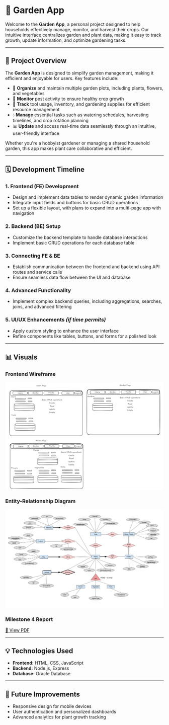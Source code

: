 # 🌱 Garden App

Welcome to the **Garden App**, a personal project designed to help households effectively manage, monitor, and harvest their crops. Our intuitive interface centralizes garden and plant data, making it easy to track growth, update information, and optimize gardening tasks.

---

## 🚀 Project Overview
The **Garden App** is designed to simplify garden management, making it efficient and enjoyable for users. Key features include:

- 🌿 **Organize** and maintain multiple garden plots, including plants, flowers, and vegetables
- 🐛 **Monitor** pest activity to ensure healthy crop growth
- 🔧 **Track** tool usage, inventory, and gardening supplies for efficient resource management
- 💧 **Manage** essential tasks such as watering schedules, harvesting timelines, and crop rotation planning
- 📊 **Update** and access real-time data seamlessly through an intuitive, user-friendly interface

Whether you're a hobbyist gardener or managing a shared household garden, this app makes plant care collaborative and efficient.

---

## 🗓️ Development Timeline

### **1. Frontend (FE) Development**
- Design and implement data tables to render dynamic garden information
- Integrate input fields and buttons for basic CRUD operations
- Set up a flexible layout, with plans to expand into a multi-page app with navigation

### **2. Backend (BE) Setup**
- Customize the backend template to handle database interactions
- Implement basic CRUD operations for each database table

### **3. Connecting FE & BE**
- Establish communication between the frontend and backend using API routes and service calls
- Ensure seamless data flow between the UI and database

### **4. Advanced Functionality**
- Implement complex backend queries, including aggregations, searches, joins, and advanced filtering

### **5. UI/UX Enhancements** *(if time permits)*
- Apply custom styling to enhance the user interface
- Refine components like tables, buttons, and forms for a polished look

---

## 📊 Visuals

### **Frontend Wireframe**
![Garden App UI](./assets/garden_app_fe_diagram.png)

### **Entity-Relationship Diagram**
![ER Diagram](./assets/CPSC_304_Milstone_1_ERD.png)

### **Milestone 4 Report**
[📄 View PDF](./assets/CPSC304_Group36_Milestone4.pdf)

---

## 💡 Technologies Used
- **Frontend:** HTML, CSS, JavaScript
- **Backend:** Node.js, Express
- **Database:** Oracle Database

---

## 🌿 Future Improvements
- Responsive design for mobile devices
- User authentication and personalized dashboards
- Advanced analytics for plant growth tracking


